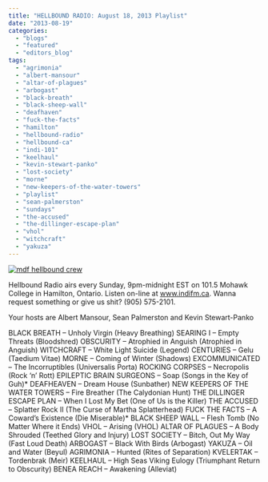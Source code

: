 ```yaml
---
title: "HELLBOUND RADIO: August 18, 2013 Playlist"
date: "2013-08-19"
categories: 
  - "blogs"
  - "featured"
  - "editors_blog"
tags: 
  - "agrimonia"
  - "albert-mansour"
  - "altar-of-plagues"
  - "arbogast"
  - "black-breath"
  - "black-sheep-wall"
  - "deafhaven"
  - "fuck-the-facts"
  - "hamilton"
  - "hellbound-radio"
  - "hellbound-ca"
  - "indi-101"
  - "keelhaul"
  - "kevin-stewart-panko"
  - "lost-society"
  - "morne"
  - "new-keepers-of-the-water-towers"
  - "playlist"
  - "sean-palmerston"
  - "sundays"
  - "the-accused"
  - "the-dillinger-escape-plan"
  - "vhol"
  - "witchcraft"
  - "yakuza"
---
```


[![mdf hellbound crew](http://www.hellbound.ca/wp-content/uploads/2010/06/mdf-hellbound-crew.jpg)](http://www.hellbound.ca/wp-content/uploads/2010/06/mdf-hellbound-crew.jpg)

Hellbound Radio airs every Sunday, 9pm-midnight EST on 101.5 Mohawk College in Hamilton, Ontario. Listen on-line at www.indifm.ca. Wanna request something or give us shit? (905) 575-2101.

Your hosts are Albert Mansour, Sean Palmerston and Kevin Stewart-Panko

BLACK BREATH – Unholy Virgin (Heavy Breathing) SEARING I – Empty Threats (Bloodshred) OBSCURITY – Atrophied in Anguish (Atrophied in Anguish) WITCHCRAFT – White Light Suicide (Legend) CENTURIES – Gelu (Taedium Vitae) MORNE – Coming of Winter (Shadows) EXCOMMUNICATED – The Incorruptibles (Universalis Porta) ROCKING CORPSES – Necropolis (Rock ‘n’ Rott) EPILEPTIC BRAIN SURGEONS – Soap (Songs in the Key of Guh)\* DEAFHEAVEN – Dream House (Sunbather) NEW KEEPERS OF THE WATER TOWERS – Fire Breather (The Calydonian Hunt) THE DILLINGER ESCAPE PLAN – When I Lost My Bet (One of Us is the Killer) THE ACCUSED – Splatter Rock II (The Curse of Martha Splatterhead) FUCK THE FACTS – A Coward’s Existence (Die Miserable)\* BLACK SHEEP WALL – Flesh Tomb (No Matter Where it Ends) VHOL – Arising (VHOL) ALTAR OF PLAGUES – A Body Shrouded (Teethed Glory and Injury) LOST SOCIETY – Bitch, Out My Way (Fast Loud Death) ARBOGAST – Black With Birds (Arbogast) YAKUZA – Oil and Water (Beyul) AGRIMONIA – Hunted (Rites of Separation) KVELERTAK – Tordenbrak (Meir) KEELHAUL – High Seas Viking Eulogy (Triumphant Return to Obscurity) BENEA REACH – Awakening (Alleviat)
